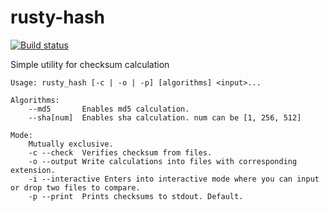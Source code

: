 # rusty-hash

[![Build status](https://ci.appveyor.com/api/projects/status/l0r5rxi0keg8unw7/branch/master?svg=true)](https://ci.appveyor.com/project/DoumanAsh/rusty-hash/branch/master)

Simple utility for checksum calculation

```
Usage: rusty_hash [-c | -o | -p] [algorithms] <input>...

Algorithms:
    --md5       Enables md5 calculation.
    --sha[num]  Enables sha calculation. num can be [1, 256, 512]

Mode:
    Mutually exclusive.
    -c --check  Verifies checksum from files.
    -o --output Write calculations into files with corresponding extension.
    -i --interactive Enters into interactive mode where you can input or drop two files to compare.
    -p --print  Prints checksums to stdout. Default.
```
